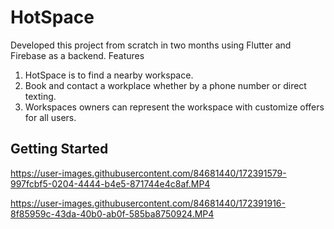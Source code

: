 # HotSpace

Developed this project from scratch in two months using Flutter and Firebase as a backend.
Features
1. HotSpace is to find a nearby workspace.
2. Book and contact a workplace whether by a phone number or direct texting.
3. Workspaces owners can represent the workspace with customize offers for all users.


## Getting Started





https://user-images.githubusercontent.com/84681440/172391579-997fcbf5-0204-4444-b4e5-871744e4c8af.MP4



https://user-images.githubusercontent.com/84681440/172391916-8f85959c-43da-40b0-ab0f-585ba8750924.MP4

